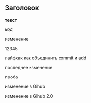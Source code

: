 ## Заголовок ##

__текст__

_код_

изменение

12345

лайфхак как объединить commit и add

последнее изменение

проба

изменение в Gihub

изменение в Gihub 2.0
